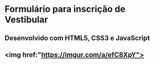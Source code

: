 # Formulário para inscrição de Vestibular

<h2> Desenvolvido com HTML5, CSS3 e JavaScript <h2>
 
  <img href:"https://imgur.com/a/efC8XpY">
